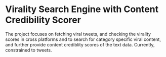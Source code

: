 # Virality Search Engine with Content Credibility Scorer
The project focuses on fetching viral tweets, and checking the virality scores in cross platforms and to search for category specific viral content, and further provide content crediblity scores of the text data. Currently, constrained to tweets.

